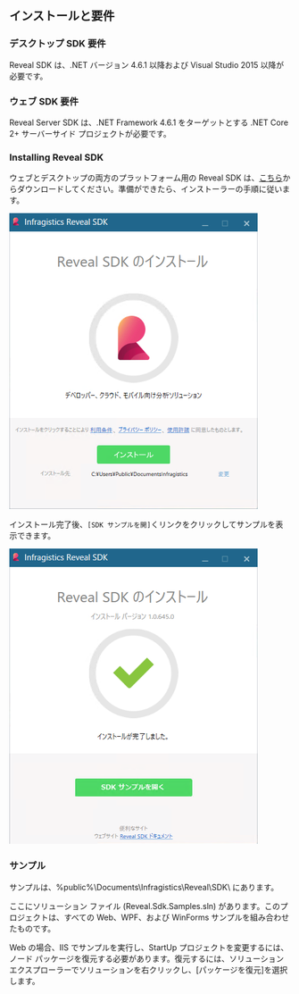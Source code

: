 ## インストールと要件

### デスクトップ SDK 要件

Reveal SDK は、.NET バージョン 4.6.1 以降および Visual Studio 2015 以降が必要です。

### ウェブ SDK 要件

Reveal Server SDK は、.NET Framework 4.6.1 をターゲットとする .NET Core 2+ サーバーサイド プロジェクトが必要です。

### Installing Reveal SDK

ウェブとデスクトップの両方のプラットフォーム用の Reveal SDK
は、[こちら](https://www.revealbi.io/jp)からダウンロードしてください。準備ができたら、インストーラーの手順に従います。

![installScreen_desktop](images/installScreen_desktop.png)

インストール完了後、`[SDK サンプルを開]`くリンクをクリックしてサンプルを表示できます。

![afterInstallScreen_desktop](images/afterInstallScreen_desktop.png)

### サンプル

サンプルは、%public%\\Documents\\Infragistics\\Reveal\\SDK\\ にあります。

ここにソリューション ファイル (Reveal.Sdk.Samples.sln) があります。このプロジェクトは、すべての Web、WPF、および WinForms サンプルを組み合わせたものです。

Web の場合、IIS でサンプルを実行し、StartUp プロジェクトを変更するには、ノード パッケージを復元する必要があります。復元するには、ソリューション エクスプローラーでソリューションを右クリックし、\[パッケージを復元\]を選択します。
